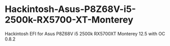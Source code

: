 # Hackintosh-Asus-P8Z68V-i5-2500k-RX5700-XT-Monterey
Hackintosh EFI for Asus P8Z68V i5 2500k RX5700XT Monterey 12.5 with OC 0.8.2
